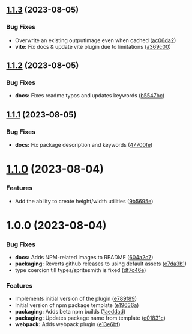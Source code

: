 ## [1.1.3](https://github.com/olenzilla/tailwindcss-plugin-spritesmith/compare/v1.1.2...v1.1.3) (2023-08-05)


### Bug Fixes

* Overwrite an existing outputImage even when cached ([ac06da2](https://github.com/olenzilla/tailwindcss-plugin-spritesmith/commit/ac06da2a03df0c09ebcec3c68c114644068fda91))
* **vite:** Fix docs & update vite plugin due to limitations ([a369c00](https://github.com/olenzilla/tailwindcss-plugin-spritesmith/commit/a369c00e93876d1788bcd9a4e61e701ee7fa5e67))

## [1.1.2](https://github.com/olenzilla/tailwindcss-plugin-spritesmith/compare/v1.1.1...v1.1.2) (2023-08-05)


### Bug Fixes

* **docs:** Fixes readme typos and updates keywords ([b5547bc](https://github.com/olenzilla/tailwindcss-plugin-spritesmith/commit/b5547bca598e872515312685d98927d9ccf3609c))

## [1.1.1](https://github.com/olenzilla/tailwindcss-plugin-spritesmith/compare/v1.1.0...v1.1.1) (2023-08-05)


### Bug Fixes

* **docs:** Fix package description and keywords ([47700fe](https://github.com/olenzilla/tailwindcss-plugin-spritesmith/commit/47700fe2096e721b15792685bf846831dcae3ce3))

# [1.1.0](https://github.com/olenzilla/tailwindcss-plugin-spritesmith/compare/v1.0.0...v1.1.0) (2023-08-04)


### Features

* Add the ability to create height/width utilities ([9b5695e](https://github.com/olenzilla/tailwindcss-plugin-spritesmith/commit/9b5695e0c2f244bd4bce783c7b3ae5474234e462))

# 1.0.0 (2023-08-04)


### Bug Fixes

* **docs:** Adds NPM-related images to README ([604a2c7](https://github.com/olenzilla/tailwindcss-plugin-spritesmith/commit/604a2c79250a7e9986716db16a4b76ca19ef564b))
* **packaging:** Reverts github releases to using default assets ([e7da3b1](https://github.com/olenzilla/tailwindcss-plugin-spritesmith/commit/e7da3b1ca9784bb1faadcd0f37836bc2fc1e6f3c))
* type coercion till types/spritesmith is fixed ([df7c46e](https://github.com/olenzilla/tailwindcss-plugin-spritesmith/commit/df7c46e494a1437db9c19356b7104bad3ebe1b22))


### Features

* Implements initial version of the plugin ([e789f89](https://github.com/olenzilla/tailwindcss-plugin-spritesmith/commit/e789f8900bdc694bd3a0b16bde901444751eb9b2))
* Initial version of npm package template ([e19636a](https://github.com/olenzilla/tailwindcss-plugin-spritesmith/commit/e19636a7f696f3ded3f792931f79937c84417a19))
* **packaging:** Adds beta npm builds ([1aeddad](https://github.com/olenzilla/tailwindcss-plugin-spritesmith/commit/1aeddad0dc10d76b5616e37ea3e1f60e6188bcce))
* **packaging:** Updates package name from template ([e01831c](https://github.com/olenzilla/tailwindcss-plugin-spritesmith/commit/e01831c171f05b7124124040f127c016fab48c98))
* **webpack:** Adds webpack plugin ([e13e6bf](https://github.com/olenzilla/tailwindcss-plugin-spritesmith/commit/e13e6bf19758ff9e0f2b04ccd8b35346d8cef62c))
